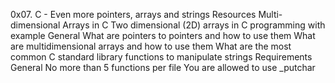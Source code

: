 0x07. C - Even more pointers, arrays and strings
Resources
Multi-dimensional Arrays in C
Two dimensional (2D) arrays in C programming with example
General
What are pointers to pointers and how to use them
What are multidimensional arrays and how to use them
What are the most common C standard library functions to manipulate strings
Requirements
General
No more than 5 functions per file
You are allowed to use _putchar
